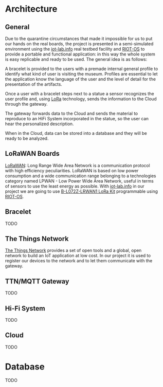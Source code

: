 # Architecture

## General
Due to the quarantine circumstances that made it impossible for us to put our hands on the real boards, the project is presented in a semi-simulated environment using the [iot-lab.info](https://www.iot-lab.info/) real testbed facility and [RIOT-OS](https://riot-os.org/) to provide a portable and functional application: in this way the whole system is easy replicable and ready to be used.
The general idea is as follows:

A bracelet is provided to the users with a premade internal general profile to identify what kind of user is visiting the museum. Profiles are essential to let the application know the language of the user and the level of detail for the presentation of the artifacts.


Once a user with a bracelet steps next to a statue a sensor recognizes the user profile and, using [LoRa](https://en.wikipedia.org/wiki/LoRa#LoRaWAN) technology, sends the information to the Cloud through the gateway.

The gateway forwards data to the Cloud and sends the material to reproduce to an HiFi System incorporated in the statue, so the user can hear the personalized description.

When in the Cloud, data can be stored into a database and they will be ready to be analyzed.

## LoRaWAN Boards
[LoRaWAN](https://lora-alliance.org/about-lorawan): Long Range Wide Area Network is a communication protocol with high efficiency peculiarities. LoRaWAN is based on low power consumption and a wide communication range belonging to a technologies category named LPWAN - Low Power Wide Area Network, useful in terms of sensors to use the least energy as possible.
With [iot-lab.info](https://www.iot-lab.info/) in our project we are going to use [B-L072Z-LRWAN1 LoRa Kit](https://www.st.com/en/evaluation-tools/b-l072z-lrwan1.html) programmable using [RIOT-OS](https://riot-os.org/).

## Bracelet 
TODO

## The Things Network
[The Things Network](https://www.thethingsnetwork.org/) provides a set of open tools and a global, open network to build an IoT application at low cost.
In our project it is used to register our devices to the network and to let them communicate with the gateway.

## TTN/MQTT Gateway
TODO

## Hi-Fi System
TODO

## Cloud
TODO

# Database
TODO
